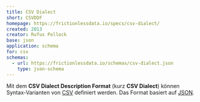 ```yaml
---
title: CSV Dialect
short: CSVDDF
homepage: https://frictionlessdata.io/specs/csv-dialect/
created: 2013
creator: Rufus Pollock
base: json
application: schema
for: csv
schemas:
  - url: https://frictionlessdata.io/schemas/csv-dialect.json
    type: json-schema
---
```


Mit dem **CSV Dialect Description Format** (kurz **CSV Dialect**) können
Syntax-Varianten von [CSV](../csv) definiert werden. Das Format basiert auf
[JSON](../json).

<list-schemas format="csvddf" title="Mit CSV Dialect beschriebene Formate"/>
